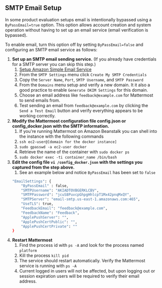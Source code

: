 
## SMTP Email Setup

In some product evaluation setups email is intentionally bypassed using a `ByPassEmail=true` option. This option allows account creation and system operation without having to set up an email service (email verification is bypassed). 

To enable email, turn this option off by setting `ByPassEmail=false` and configuring an SMTP email service as follows: 

1.  **Set up an SMTP email sending service.** (If you already have credentials for a SMTP server you can skip this step.)
	1. [Setup Amazon Simple Email Service](https://console.aws.amazon.com/ses)
	2. From the `SMTP Settings` menu click `Create My SMTP Credentials`
	3. Copy the `Server Name`, `Port`, `SMTP Username`, and `SMTP Password`
	4. From the `Domains` menu setup and verify a new domain. It it also a good practice to enable `Generate DKIM Settings` for this domain.
	5. Choose an email address like `feedback@example.com` for Mattermost to send emails from.
	6. Test sending an email from `feedback@example.com` by clicking the `Send a Test Email` button and verify everything appears to be working correctly.
2.  **Modify the Mattermost configuration file config.json or config_docker.json with the SMTP information.**
	1. If you're running Mattermost on Amazon Beanstalk you can shell into the instance with the following commands
	2. `ssh ec2-user@[domain for the docker instance]`
	3. `sudo gpasswd -a ec2-user docker`
	4. Retrieve the name of the container with `sudo docker ps`
	5. `sudo docker exec -ti container_name /bin/bash`
3.  **Edit the config file `vi /config_docker.json` with the settings you captured from the step above.**
	1.  See an example below and notice `ByPassEmail` has been set to `false`
	``` bash
	"EmailSettings": { 
		"ByPassEmail" : false, 
		"SMTPUsername": "AKIADTOVBGERKLCBV", 
		"SMTPPassword": "jcuS8PuvcpGhpgHhlcpT1Mx42pnqMxQY", 
		"SMTPServer": "email-smtp.us-east-1.amazonaws.com:465", 
		"UseTLS": true, 
		"FeedbackEmail": "feedback@example.com", 
		"FeedbackName": "Feedback", 
		"ApplePushServer": "", 
		"ApplePushCertPublic": "", 
		"ApplePushCertPrivate": ""
	}
	```
4.  **Restart Mattermost**
	1. Find the process id with `ps -A` and look for the process named `platform`
	2. Kill the process `kill pid`
	3. The service should restart automatically. Verify the Mattermost service is running with `ps -A`
	4. Current logged in users will not be affected, but upon logging out or session expiration users will be required to verify their email address.
